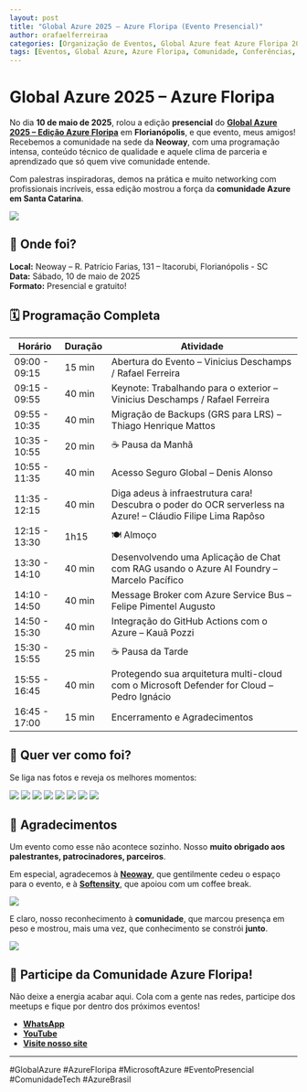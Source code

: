 ```yaml
---
layout: post
title: "Global Azure 2025 – Azure Floripa (Evento Presencial)"
author: orafaelferreiraa
categories: [Organização de Eventos, Global Azure feat Azure Floripa 2025 (Evento Presencial)]
tags: [Eventos, Global Azure, Azure Floripa, Comunidade, Conferências, Evento Presencial]
---
```


# Global Azure 2025 – Azure Floripa

No dia **10 de maio de 2025**, rolou a edição **presencial** do [**Global Azure 2025 – Edição Azure Floripa**](https://www.meetup.com/azure-user-groups/events/306207034/?eventOrigin=group_past_events) em **Florianópolis**, e que evento, meus amigos! Recebemos a comunidade na sede da **Neoway**, com uma programação intensa, conteúdo técnico de qualidade e aquele clima de parceria e aprendizado que só quem vive comunidade entende.

Com palestras inspiradoras, demos na prática e muito networking com profissionais incríveis, essa edição mostrou a força da **comunidade Azure em Santa Catarina**.


![](https://stoblobcertificados011.blob.core.windows.net/imagens-blog/posts/gbaz25/0.png)

## 📍 Onde foi?

**Local:** Neoway – R. Patrício Farias, 131 – Itacorubi, Florianópolis - SC  
**Data:** Sábado, 10 de maio de 2025  
**Formato:** Presencial e gratuito!

## 🗓️ Programação Completa

| Horário         | Duração | Atividade                                                                 |
|-----------------|---------|---------------------------------------------------------------------------|
| 09:00 - 09:15   | 15 min  | Abertura do Evento – Vinicius Deschamps / Rafael Ferreira                 |
| 09:15 - 09:55   | 40 min  | Keynote: Trabalhando para o exterior – Vinicius Deschamps / Rafael Ferreira |
| 09:55 - 10:35   | 40 min  | Migração de Backups (GRS para LRS) – Thiago Henrique Mattos               |
| 10:35 - 10:55   | 20 min  | ☕ Pausa da Manhã                                                          |
| 10:55 - 11:35   | 40 min  | Acesso Seguro Global – Denis Alonso                                       |
| 11:35 - 12:15   | 40 min  | Diga adeus à infraestrutura cara! Descubra o poder do OCR serverless na Azure! – Cláudio Filipe Lima Rapôso |
| 12:15 - 13:30   | 1h15    | 🍽 Almoço                                                                 |
| 13:30 - 14:10   | 40 min  | Desenvolvendo uma Aplicação de Chat com RAG usando o Azure AI Foundry – Marcelo Pacífico |
| 14:10 - 14:50   | 40 min  | Message Broker com Azure Service Bus – Felipe Pimentel Augusto            |
| 14:50 - 15:30   | 40 min  | Integração do GitHub Actions com o Azure – Kauã Pozzi                     |
| 15:30 - 15:55   | 25 min  | ☕ Pausa da Tarde                                                          |
| 15:55 - 16:45   | 40 min  | Protegendo sua arquitetura multi-cloud com o Microsoft Defender for Cloud – Pedro Ignácio |                                                      |
| 16:45 - 17:00   | 15 min  | Encerramento e Agradecimentos                                                    |


## 📸 Quer ver como foi?

Se liga nas fotos e reveja os melhores momentos:

![](https://stoblobcertificados011.blob.core.windows.net/imagens-blog/posts/gbaz25/1.jpg)
![](https://stoblobcertificados011.blob.core.windows.net/imagens-blog/posts/gbaz25/2.jpg)
![](https://stoblobcertificados011.blob.core.windows.net/imagens-blog/posts/gbaz25/3.jpg)
![](https://stoblobcertificados011.blob.core.windows.net/imagens-blog/posts/gbaz25/4.jpg)
![](https://stoblobcertificados011.blob.core.windows.net/imagens-blog/posts/gbaz25/5.jpg)
![](https://stoblobcertificados011.blob.core.windows.net/imagens-blog/posts/gbaz25/6.jpg)
![](https://stoblobcertificados011.blob.core.windows.net/imagens-blog/posts/gbaz25/7.jpg)
![](https://stoblobcertificados011.blob.core.windows.net/imagens-blog/posts/gbaz25/8.jpg)

## 👏 Agradecimentos
Um evento como esse não acontece sozinho. Nosso **muito obrigado aos palestrantes, patrocinadores, parceiros**.

Em especial, agradecemos à **[Neoway](https://www.neoway.com.br/)**, que gentilmente cedeu o espaço para o evento, e à **[Softensity](https://www.softensity.com/)**, que apoiou com um coffee break.

![](https://stoblobcertificados011.blob.core.windows.net/imagens-blog/posts/gbaz25/01.png)

E claro, nosso reconhecimento à **comunidade**, que marcou presença em peso e mostrou, mais uma vez, que conhecimento se constrói **junto**.

![](https://stoblobcertificados011.blob.core.windows.net/imagens-blog/posts/gbaz25/9.jpg)





## 💙 Participe da Comunidade Azure Floripa!

Não deixe a energia acabar aqui. Cola com a gente nas redes, participe dos meetups e fique por dentro dos próximos eventos!

- **[WhatsApp](https://chat.whatsapp.com/HSpFnNyo9ZLD4RJrvEcrrl)**
- **[YouTube](https://lnkd.in/dtX9uKEk)**
- **[Visite nosso site](https://lnkd.in/d8vBRFpm)**
---

#GlobalAzure #AzureFloripa #MicrosoftAzure #EventoPresencial #ComunidadeTech #AzureBrasil
